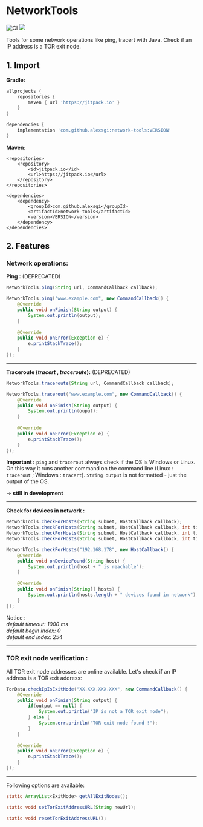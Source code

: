 # NetworkTools
![CI](https://github.com/alexsgi/network-tools/actions/workflows/maven.yml/badge.svg)
[![](https://jitpack.io/v/alexsgi/network-tools.svg)](https://jitpack.io/#alexsgi/network-tools)

Tools for some network operations like ping, tracert with Java. Check if an IP address is a TOR exit node.

## 1. Import

**Gradle:**
```gradle
allprojects {
    repositories {
        maven { url 'https://jitpack.io' }
    }
}
```
```gradle
dependencies {
    implementation 'com.github.alexsgi:network-tools:VERSION'
}
```
**Maven:**
```maven
<repositories>
    <repository>
        <id>jitpack.io</id>
        <url>https://jitpack.io</url>
    </repository>
</repositories>
```
```maven
<dependencies>
    <dependency>
        <groupId>com.github.alexsgi</groupId>
        <artifactId>network-tools</artifactId>
        <version>VERSION</version>
    </dependency>
</dependencies>
```

## 2. Features

###  Network operations:
 
 **Ping :** (DEPRECATED)
 ```java
NetworkTools.ping(String url, CommandCallback callback);
```
```java
NetworkTools.ping("www.example.com", new CommandCallback() {
    @Override 
    public void onFinish(String output) {
        System.out.println(output);
    }
    
    @Override 
    public void onError(Exception e) {
        e.printStackTrace();
    }  
});
```
---

**Traceroute (*tracert* , *traceroute*):** (DEPRECATED)
```java
NetworkTools.traceroute(String url, CommandCallback callback);
```
```java
NetworkTools.tracerout("www.example.com", new CommandCallback() {
    @Override 
    public void onFinish(String output) {
        System.out.println(ouput);
    }
    
    @Override 
    public void onError(Exception e) {
        e.printStackTrace();
    }  
});
```
**Important :** 
```ping```  and  ```tracerout``` always check if the OS is Windows or Linux. On this way it runs another command on the command line (Linux : ```tracerout``` ; Windows : ```tracert```). ```String output``` is not formatted - just the output of the OS.

→ **still in development**

---

**Check for devices in network :** 
```java
NetworkTools.checkForHosts(String subnet, HostCallback callback);
NetworkTools.checkForHosts(String subnet, HostCallback callback, int timeout);
NetworkTools.checkForHosts(String subnet, HostCallback callback, int timeout, int beginIndex);
NetworkTools.checkForHosts(String subnet, HostCallback callback, int timeout, int beginIndex, int endIndex);
```
```java
NetworkTools.checkForHosts("192.168.178", new HostCallback() {  
    @Override  
    public void onDeviceFound(String host) {  
        System.out.println(host + " is reachable");
    }  
  
    @Override  
    public void onFinish(String[] hosts) {  
	    System.out.println(hosts.length + " devices found in network");
    }  
});
```
Notice : </br>
*default timeout: 1000 ms </br>
default begin index: 0 </br>
default end index: 254*

---

### TOR exit node verification :

All TOR exit node addresses are online available. Let's check if an IP address is a TOR exit address:
```java
TorData.checkIpIsExitNode("XX.XXX.XXX.XXX", new CommandCallback() {
    @Override 
    public void onFinish(String output) {  
        if(output == null) {
            System.out.println("IP is not a TOR exit node");
        } else {
            System.err.println("TOR exit node found !");
        }
    }  
  
    @Override  
    public void onError(Exception e) {
        e.printStackTrace();
    }  
});
```
----

Following options are available:
```java
static ArrayList<ExitNode> getAllExitNodes();
```
```java
static void setTorExitAddressURL(String newUrl);
```
```java
static void resetTorExitAddressURL();
```